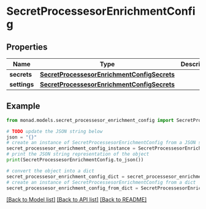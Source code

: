# SecretProcessesorEnrichmentConfig


## Properties

Name | Type | Description | Notes
------------ | ------------- | ------------- | -------------
**secrets** | [**SecretProcessesorEnrichmentConfigSecrets**](SecretProcessesorEnrichmentConfigSecrets.md) |  | [optional] 
**settings** | [**SecretProcessesorEnrichmentConfigSecrets**](SecretProcessesorEnrichmentConfigSecrets.md) |  | [optional] 

## Example

```python
from monad.models.secret_processesor_enrichment_config import SecretProcessesorEnrichmentConfig

# TODO update the JSON string below
json = "{}"
# create an instance of SecretProcessesorEnrichmentConfig from a JSON string
secret_processesor_enrichment_config_instance = SecretProcessesorEnrichmentConfig.from_json(json)
# print the JSON string representation of the object
print(SecretProcessesorEnrichmentConfig.to_json())

# convert the object into a dict
secret_processesor_enrichment_config_dict = secret_processesor_enrichment_config_instance.to_dict()
# create an instance of SecretProcessesorEnrichmentConfig from a dict
secret_processesor_enrichment_config_from_dict = SecretProcessesorEnrichmentConfig.from_dict(secret_processesor_enrichment_config_dict)
```
[[Back to Model list]](../README.md#documentation-for-models) [[Back to API list]](../README.md#documentation-for-api-endpoints) [[Back to README]](../README.md)


